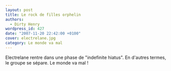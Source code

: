 ```yaml
---
layout: post
title: Le rock de filles orphelin
authors:
  - Dirty Henry
wordpress_id: 427
date: "2007-11-20 22:42:00 +0100"
cover: electrelane.jpg
category: Le monde va mal
---
```


Electrelane rentre dans une phase de "indefinite hiatus". En d'autres termes, le
groupe se sépare. Le monde va mal !
